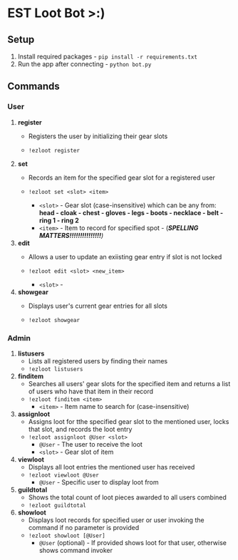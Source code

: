 # EST Loot Bot &gt;:)

## **Setup**

1. Install required packages - `pip install -r requirements.txt`
2. Run the app after connecting - `python bot.py`

## **Commands**

### User

1. **register**
   - Registers the user by initializing their gear slots


   - `!ezloot register`
2. **set**
   - Records an item for the specified gear slot for a registered user


   - `!ezloot set <slot> <item>`
     - `<slot>` - Gear slot (case-insensitive) which can be any from: **head - cloak - chest - gloves - legs - boots - necklace - belt - ring 1 - ring 2**
     - `<item>` - Item to record for specified spot - (***SPELLING MATTERS!!!!!!!!!!!!!!!****)*
3. **edit**
   - Allows a user to update an exiisting gear entry if slot is not locked


   - `!ezloot edit <slot> <new_item>`
     - `<slot>` - 
4. **showgear**
   - Displays user's current gear entries for all slots


   - `!ezloot showgear` 

### Admin

1. **listusers**
   - Lists all registered users by finding their names
   - `!ezloot listusers`
2. **finditem**
   - Searches all users' gear slots for the specified item and returns a list of users who have that item in their record
   - `!ezloot finditem <item>`
     - `<item>` - Item name to search for (case-insensitive)
3. **assignloot**
   - Assigns loot for tthe specified gear slot to the mentioned user, locks that slot, and records the loot entry
   - `!ezloot assignloot @User <slot>`
     - `@User` - The user to receive the loot
     - `<slot>` - Gear slot of item
4. **viewloot**
   - Displays all loot entries the mentioned user has received
   - `!ezloot viewloot @User`
     - `@User` - Specific user to display loot from
5. **guildtotal**
   - Shows the total count of loot pieces awarded to all users combined
   - `!ezloot guildtotal`
6. **showloot**
   - Displays loot records for specified user or user invoking the command if no parameter is provided
   - `!ezloot showloot [@User]`
     - `@User` (optional) - If provided shows loot for that user, otherwise shows command invoker